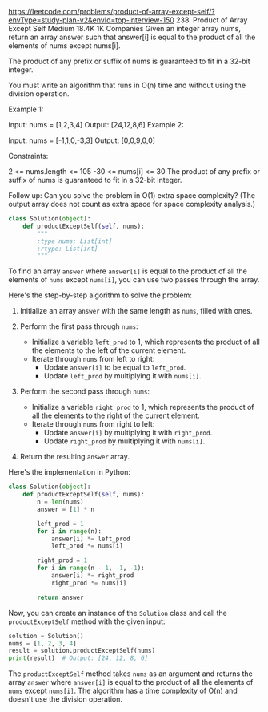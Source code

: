 https://leetcode.com/problems/product-of-array-except-self/?envType=study-plan-v2&envId=top-interview-150
238. Product of Array Except Self
Medium
18.4K
1K
Companies
Given an integer array nums, return an array answer such that answer[i] is equal to the product of all the elements of nums except nums[i].

The product of any prefix or suffix of nums is guaranteed to fit in a 32-bit integer.

You must write an algorithm that runs in O(n) time and without using the division operation.

 

Example 1:

Input: nums = [1,2,3,4]
Output: [24,12,8,6]
Example 2:

Input: nums = [-1,1,0,-3,3]
Output: [0,0,9,0,0]
 

Constraints:

2 <= nums.length <= 105
-30 <= nums[i] <= 30
The product of any prefix or suffix of nums is guaranteed to fit in a 32-bit integer.
 

Follow up: Can you solve the problem in O(1) extra space complexity? (The output array does not count as extra space for space complexity analysis.)

```python
class Solution(object):
    def productExceptSelf(self, nums):
        """
        :type nums: List[int]
        :rtype: List[int]
        """
```

To find an array `answer` where `answer[i]` is equal to the product of all the elements of `nums` except `nums[i]`, you can use two passes through the array.

Here's the step-by-step algorithm to solve the problem:

1. Initialize an array `answer` with the same length as `nums`, filled with ones.

2. Perform the first pass through `nums`:
   - Initialize a variable `left_prod` to 1, which represents the product of all the elements to the left of the current element.
   - Iterate through `nums` from left to right:
     - Update `answer[i]` to be equal to `left_prod`.
     - Update `left_prod` by multiplying it with `nums[i]`.

3. Perform the second pass through `nums`:
   - Initialize a variable `right_prod` to 1, which represents the product of all the elements to the right of the current element.
   - Iterate through `nums` from right to left:
     - Update `answer[i]` by multiplying it with `right_prod`.
     - Update `right_prod` by multiplying it with `nums[i]`.

4. Return the resulting `answer` array.

Here's the implementation in Python:

```python
class Solution(object):
    def productExceptSelf(self, nums):
        n = len(nums)
        answer = [1] * n

        left_prod = 1
        for i in range(n):
            answer[i] *= left_prod
            left_prod *= nums[i]

        right_prod = 1
        for i in range(n - 1, -1, -1):
            answer[i] *= right_prod
            right_prod *= nums[i]

        return answer
```

Now, you can create an instance of the `Solution` class and call the `productExceptSelf` method with the given input:

```python
solution = Solution()
nums = [1, 2, 3, 4]
result = solution.productExceptSelf(nums)
print(result)  # Output: [24, 12, 8, 6]
```

The `productExceptSelf` method takes `nums` as an argument and returns the array `answer` where `answer[i]` is equal to the product of all the elements of `nums` except `nums[i]`. The algorithm has a time complexity of O(n) and doesn't use the division operation.